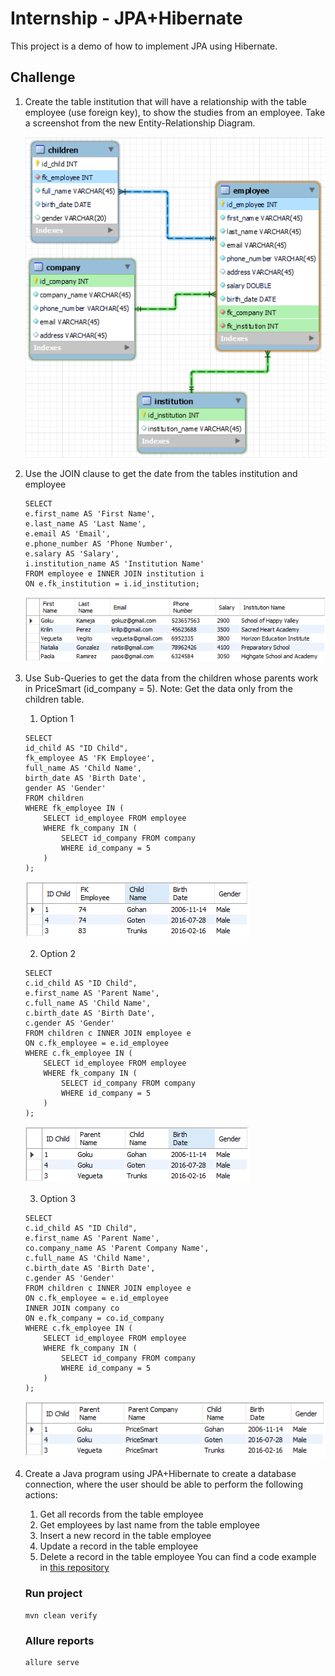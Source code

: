 # Internship - JPA+Hibernate

This project is a demo of how to implement JPA using Hibernate.

## Challenge

1. Create the table institution that will have a relationship with the table employee
   (use foreign key), to show the studies from an employee. Take a screenshot from the
   new Entity-Relationship Diagram.

   ![Entity-Relationship Diagram](readmeImages/entity-ralationship-diagram.png)

2. Use the JOIN clause to get the date from the tables institution and employee

   ```  
   SELECT
   e.first_name AS 'First Name',
   e.last_name AS 'Last Name',
   e.email AS 'Email',
   e.phone_number AS 'Phone Number',
   e.salary AS 'Salary',
   i.institution_name AS 'Institution Name'
   FROM employee e INNER JOIN institution i
   ON e.fk_institution = i.id_institution;
   ```
   
   ![Employee INNER JOIN Institution.png](readmeImages/employee-join-intitution.png)

3. Use Sub-Queries to get the data from the children whose parents work in PriceSmart
   (id_company = 5). Note: Get the data only from the children table. 

   1. Option 1
   ```  
   SELECT
   id_child AS "ID Child",
   fk_employee AS 'FK Employee',
   full_name AS 'Child Name',
   birth_date AS 'Birth Date',
   gender AS 'Gender'
   FROM children
   WHERE fk_employee IN (
       SELECT id_employee FROM employee
       WHERE fk_company IN (
           SELECT id_company FROM company
           WHERE id_company = 5
       )
   );
   ```
   ![Query Option 1](readmeImages/query-option-1.png)
   
   2. Option 2 
   ```  
   SELECT
   c.id_child AS "ID Child",
   e.first_name AS 'Parent Name',
   c.full_name AS 'Child Name',
   c.birth_date AS 'Birth Date',
   c.gender AS 'Gender'
   FROM children c INNER JOIN employee e
   ON c.fk_employee = e.id_employee
   WHERE c.fk_employee IN (
       SELECT id_employee FROM employee
       WHERE fk_company IN (
           SELECT id_company FROM company
           WHERE id_company = 5
       )
   );
   ```
   ![Query Option 2](readmeImages/query-option-3.png)

   3. Option 3
   ```  
   SELECT
   c.id_child AS "ID Child",
   e.first_name AS 'Parent Name',
   co.company_name AS 'Parent Company Name',
   c.full_name AS 'Child Name',
   c.birth_date AS 'Birth Date',
   c.gender AS 'Gender'
   FROM children c INNER JOIN employee e
   ON c.fk_employee = e.id_employee
   INNER JOIN company co
   ON e.fk_company = co.id_company
   WHERE c.fk_employee IN (
       SELECT id_employee FROM employee
       WHERE fk_company IN (
           SELECT id_company FROM company
           WHERE id_company = 5
       )
   );
   ```
   ![Query Option 3](readmeImages/query-option-4.png)

4. Create a Java program using JPA+Hibernate to create a database connection, where
   the user should be able to perform the following actions:
   1. Get all records from the table employee
   2. Get employees by last name from the table employee
   3. Insert a new record in the table employee
   4. Update a record in the table employee
   5. Delete a record in the table employee
   You can find a code example in [this repository](https://github.com/LuisaAcero2004/internship-jpa-hibernate)

   ### Run project

   ```
   mvn clean verify
   ```

   ### Allure reports
   ```
   allure serve
   ```
   